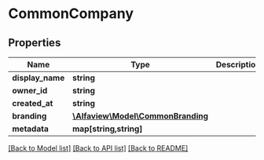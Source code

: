 # CommonCompany

## Properties
Name | Type | Description | Notes
------------ | ------------- | ------------- | -------------
**display_name** | **string** |  | [optional] 
**owner_id** | **string** |  | [optional] 
**created_at** | **string** |  | [optional] 
**branding** | [**\Alfaview\Model\CommonBranding**](CommonBranding.md) |  | [optional] 
**metadata** | **map[string,string]** |  | [optional] 

[[Back to Model list]](../README.md#documentation-for-models) [[Back to API list]](../README.md#documentation-for-api-endpoints) [[Back to README]](../README.md)


